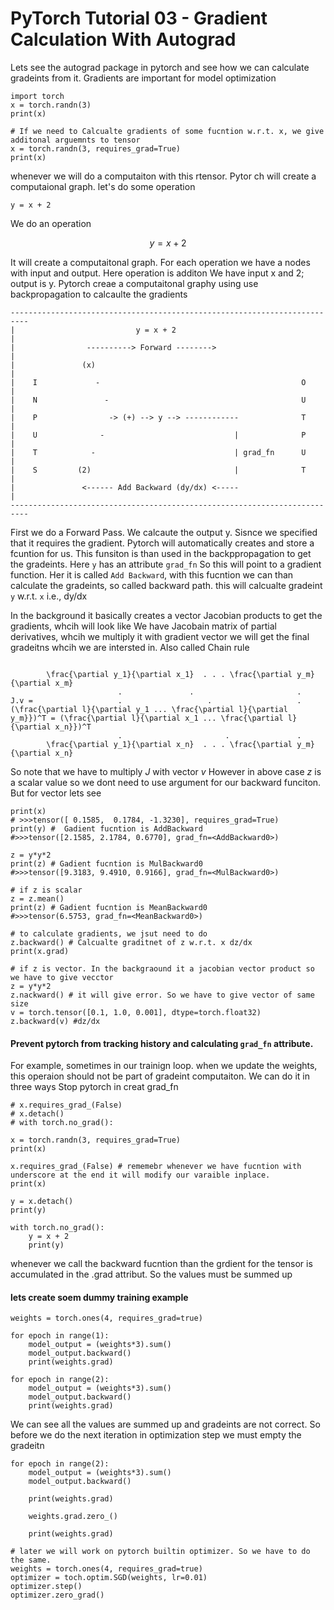 # PyTorch Tutorial 03 - Gradient Calculation With Autograd
Lets see the autograd package in pytorch and see how we can calculate gradeints from it. Gradients are important for model optimization

```
import torch
x = torch.randn(3)
print(x)

# If we need to Calcualte gradients of some fucntion w.r.t. x, we give additonal arguemnts to tensor
x = torch.randn(3, requires_grad=True)
print(x)
```

whenever we will do a computaiton with this rtensor. Pytor ch will create a computaional graph.
let's do some operation

```
y = x + 2 
```

We do an operation 

$$y = x+ 2$$

It will create a computaitonal graph. For each operation we have a nodes with input and output. Here operation is additon 
We have input x and 2; output is y. Pytorch creae a computaitonal graphy using use backpropagation to calcaulte the gradients

```
--------------------------------------------------------------------------
|                           y = x + 2                                    |              
|                ----------> Forward -------->                           |
|               (x)                                                      |
|    I             -                                             O       |
|    N               -                                           U       |
|    P                -> (+) --> y --> ------------              T       |
|    U              -                             |              P       |
|    T            -                               | grad_fn      U       |
|    S         (2)                                |              T       |
|               <------ Add Backward (dy/dx) <-----                      |
--------------------------------------------------------------------------
```
First we do a Forward Pass. We calcaute the output y. Sisnce we specified that it 
requires the gradient. Pytorch will automatically creates and store a fcuntion for us.
This funsiton is than used in the backppropagation to get the gradeints. Here `y` has an attribute `grad_fn`
So this will point to a gradient function. Her it is called `Add Backward`, with this fucntion we can than 
calculate the gradeints, so called backward path. this will calcualte gradeint `y` w.r.t. `x` i.e., dy/dx

In the background it basically creates a vector Jacobian products to get the gradients, whcih will look like
We have Jacobain matrix of partial derivatives, whcih we multiply it with gradient vector we will get the final gradeitns whcih we are intersted in. Also called Chain rule
```

        \frac{\partial y_1}{\partial x_1}  . . . \frac{\partial y_m}{\partial x_m} 
                        .               .                       .
J.v =                   .                   .                   .                   (\frac{\partial l}{\partial y_1 ... \frac{\partial l}{\partial y_m}})^T = (\frac{\partial l}{\partial x_1 ... \frac{\partial l}{\partial x_n}})^T 
                        .                       .               .
        \frac{\partial y_1}{\partial x_n}  . . . \frac{\partial y_m}{\partial x_n}

```
So note that we have to multiply $J$ with vector $v$
However in above case $z$ is a scalar value so we dont need to use argument for our backward funciton. But for vector lets see

```
print(x)
# >>>tensor([ 0.1585,  0.1784, -1.3230], requires_grad=True)
print(y) #  Gadient fucntion is AddBackward
#>>>tensor([2.1585, 2.1784, 0.6770], grad_fn=<AddBackward0>)

z = y*y*2
print(z) # Gadient fucntion is MulBackward0
#>>>tensor([9.3183, 9.4910, 0.9166], grad_fn=<MulBackward0>)

# if z is scalar
z = z.mean()
print(z) # Gadient fucntion is MeanBackward0
#>>>tensor(6.5753, grad_fn=<MeanBackward0>)

# to calculate gradients, we jsut need to do
z.backward() # Calcualte graditnet of z w.r.t. x dz/dx
print(x.grad)

# if z is vector. In the backgraound it a jacobian vector product so we have to give vecctor
z = y*y*2
z.nackward() # it will give error. So we have to give vector of same size
v = torch.tensor([0.1, 1.0, 0.001], dtype=torch.float32)
z.backward(v) #dz/dx
```

#### Prevent pytorch from tracking history and calculating `grad_fn` attribute. 
For example, sometimes in our trainign loop. when we update the weights, this operaion should not be part of gradeint computaiton. We can do it in three ways
Stop pytorch in creat grad_fn
```
# x.requires_grad_(False)
# x.detach()
# with torch.no_grad():

x = torch.randn(3, requires_grad=True)
print(x)
    
x.requires_grad_(False) # rememebr whenever we have fucntion with underscore at the end it will modify our varaible inplace.
print(x)

y = x.detach()
print(y)

with torch.no_grad():
    y = x + 2
    print(y)
```

whenever we call the backward fucntion than the grdient for the tensor is accumulated in the .grad attribut. So the values must be summed up
#### lets create soem dummy training example
```
weights = torch.ones(4, requires_grad=true)

for epoch in range(1):
    model_output = (weights*3).sum()
    model_output.backward()
    print(weights.grad)
    
for epoch in range(2):
    model_output = (weights*3).sum()
    model_output.backward()
    print(weights.grad)
```
We can see all the values are summed up and gradeints are not correct. So before we do the next iteration in optimization 
step we must empty the gradeitn
```
for epoch in range(2):
    model_output = (weights*3).sum()
    model_output.backward()
    
    print(weights.grad)
    
    weights.grad.zero_()
    
    print(weights.grad)

# later we will work on pytorch builtin optimizer. So we have to do the same.
weights = torch.ones(4, requires_grad=true)
optimizer = toch.optim.SGD(weights, lr=0.01)
optimizer.step()
optimizer.zero_grad()
```
